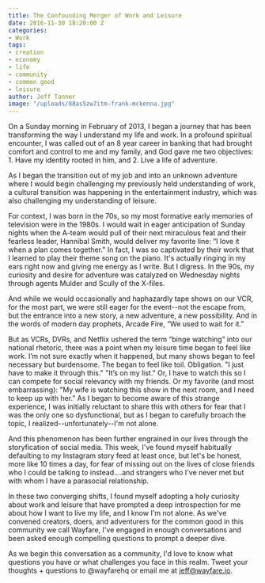 ```yaml
---
title: The Confounding Merger of Work and Leisure
date: 2016-11-30 18:20:00 Z
categories:
- Work
tags:
- creation
- economy
- life
- community
- common good
- leisure
author: Jeff Tanner
image: "/uploads/88as5zw7itm-frank-mckenna.jpg"
---
```


On a Sunday morning in February of 2013, I began a journey that has been transforming the way I understand my life and work. In a profound spiritual encounter, I was called out of an 8 year career in banking that had brought comfort and control to me and my family, and God gave me two objectives: 1. Have my identity rooted in him, and 2. Live a life of adventure.

As I began the transition out of my job and into an unknown adventure where I would begin challenging my previously held understanding of work, a cultural transition was happening in the entertainment industry, which was also challenging my understanding of leisure. 

<!-- more -->

For context, I was born in the 70s, so my most formative early memories of television were in the 1980s. I would wait in eager anticipation of Sunday nights when the A-team would pull of their next miraculous feat and their fearless leader, Hannibal Smith, would deliver my favorite line: “I love it when a plan comes together." In fact, I was so captivated by their work that I learned to play their theme song on the piano. It's actually ringing in my ears right now and giving me energy as I write. But I digress. In the 90s, my curiosity and desire for adventure was catalyzed on Wednesday nights through agents Mulder and Scully of the X-files.

And while we would occasionally and haphazardly tape shows on our VCR, for the most part, we were still eager for the event--not the escape from, but the entrance into a new story, a new adventure, a new possibility. And in the words of modern day prophets, Arcade Fire, “We used to wait for it.”

But as VCRs, DVRs, and Netflix ushered the term “binge watching” into our national rhetoric, there was a point when my leisure time began to feel like work. I’m not sure exactly when it happened, but many shows began to feel necessary but burdensome. The began to feel like toil. Obligation. "I just have to make it through this." "It’s on my list." Or, I have to watch this so I can compete for social relevancy with my friends. Or my favorite (and most embarrassing): "My wife is watching this show in the next room, and I need to keep up with her." As I began to become aware of this strange experience, I was initially reluctant to share this with others for fear that I was the only one so dysfunctional, but as I began to carefully broach the topic, I realized--unfortunately--I'm not alone. 

And this phenomenon has been further engrained in our lives through the storyfication of social media. This week, I've found myself habitually defaulting to my Instagram story feed at least once, but let's be honest, more like 10 times a day, for fear of missing out on the lives of close friends who I could be talking to instead....and strangers who I've never met but with whom I have a parasocial relationship.

In these two converging shifts, I found myself adopting a holy curiosity about work and leisure that have prompted a deep introspection for me about how I want to live my life, and I know I'm not alone. As we've convened creators, doers, and adventurers for the common good in this community we call Wayfare, I've engaged in enough conversations and been asked enough compelling questions to prompt a deeper dive. 

As we begin this conversation as a community, I'd love to know what questions you have or what challenges you face in this realm. Tweet your thoughts + questions to @wayfarehq or email me at jeff@wayfare.io. 